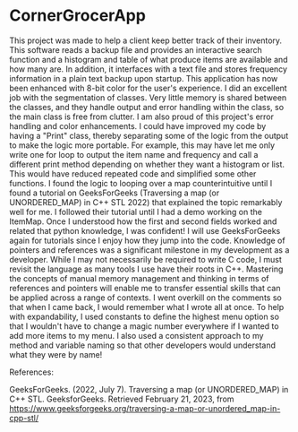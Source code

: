 # CornerGrocerApp

This project was made to help a client keep better track of their inventory. This software reads a backup file and provides an interactive search function and a histogram and table of what produce items are available and how many are. In addition, it interfaces with a text file and stores frequency information in a plain text backup upon startup. This application has now been enhanced with 8-bit color for the user's experience.
I did an excellent job with the segmentation of classes. Very little memory is shared between the classes, and they handle output and error handling within the class, so the main class is free from clutter. I am also proud of this project's error handling and color enhancements.
I could have improved my code by having a "Print" class, thereby separating some of the logic from the output to make the logic more portable. For example, this may have let me only write one for loop to output the item name and frequency and call a different print method depending on whether they want a histogram or list. This would have reduced repeated code and simplified some other functions.
I found the logic to looping over a map counterintuitive until I found a tutorial on GeeksForGeeks (Traversing a map (or UNORDERED_MAP) in C++ STL 2022) that explained the topic remarkably well for me. I followed their tutorial until I had a demo working on the ItemMap. Once I understood how the first and second fields worked and related that python knowledge, I was confident! I will use GeeksForGeeks again for tutorials since I enjoy how they jump into the code. 
Knowledge of pointers and references was a significant milestone in my development as a developer. While I may not necessarily be required to write C code, I must revisit the language as many tools I use have their roots in C++. Mastering the concepts of manual memory management and thinking in terms of references and pointers will enable me to transfer essential skills that can be applied across a range of contexts.
I went overkill on the comments so that when I came back, I would remember what I wrote all at once. To help with expandability, I used constants to define the highest menu option so that I wouldn't have to change a magic number everywhere if I wanted to add more items to my menu. I also used a consistent approach to my method and variable naming so that other developers would understand what they were by name!



References:

GeeksForGeeks. (2022, July 7). Traversing a map (or UNORDERED_MAP) in C++ STL. GeeksforGeeks. Retrieved February 21, 2023, from https://www.geeksforgeeks.org/traversing-a-map-or-unordered_map-in-cpp-stl/
	
